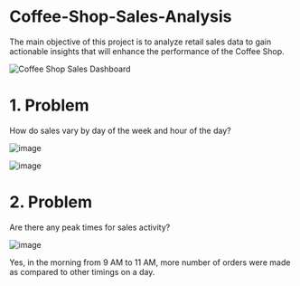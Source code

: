 # Coffee-Shop-Sales-Analysis
The main objective of this project is to analyze retail sales data to gain actionable insights that will enhance the performance of the Coffee Shop.

![Coffee Shop Sales Dashboard](https://github.com/siddhartha237/Coffee-Shop-Sales-Analysis/assets/146628886/ff97e03e-a7d5-47be-9c9d-c5c86448d606)


# 1. Problem
How do sales vary by day of the week and hour of the day?

![image](https://github.com/siddhartha237/Coffee-Shop-Sales-Analysis/assets/146628886/6c7bd4df-6630-41ea-9907-1e49ce4cb5ee)


![image](https://github.com/siddhartha237/Coffee-Shop-Sales-Analysis/assets/146628886/06d415d3-7874-4971-8090-d3d60cb681b7)

# 2. Problem
Are there any peak times for sales activity?

![image](https://github.com/siddhartha237/Coffee-Shop-Sales-Analysis/assets/146628886/dcf97e88-2843-4308-844b-9a6d13107d55)

Yes, in the morning from 9 AM to 11 AM, more number of orders were made as compared to other timings on a day.
